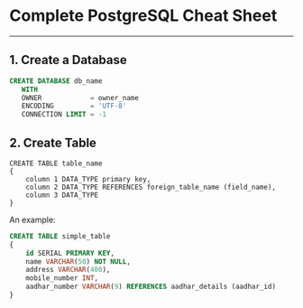 # Complete PostgreSQL Cheat Sheet

-----

## 1. Create a Database


```sql
CREATE DATABASE db_name
   WITH
   OWNER            = owner_name
   ENCODING         = 'UTF-8'
   CONNECTION LIMIT = -1
```

## 2. Create Table

```
CREATE TABLE table_name
{
    column 1 DATA_TYPE primary key,
    column 2 DATA_TYPE REFERENCES foreign_table_name (field_name),
    column 3 DATA_TYPE
}
```

An example:

```sql
CREATE TABLE simple_table
{  
    id SERIAL PRIMARY KEY,  
    name VARCHAR(50) NOT NULL,
    address VARCHAR(400),  
    mobile_number INT,  
    aadhar_number VARCHAR(9) REFERENCES aadhar_details (aadhar_id)  
}
```